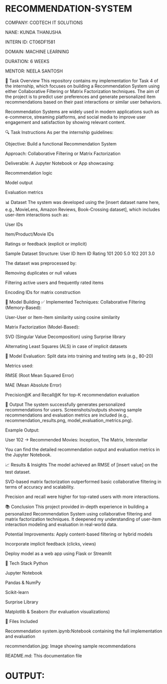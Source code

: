 # RECOMMENDATION-SYSTEM

COMPANY: CODTECH IT SOLUTIONS

NANE: KUNDA THANUSHA

INTERN ID: CT06DF1581

DOMAIN: MACHINE LEARNING

DURATION: 6 WEEKS

MENTOR: NEELA SANTOSH

📝 Task Overview
This repository contains my implementation for Task 4 of the internship, which focuses on building a Recommendation System using either Collaborative Filtering or Matrix Factorization techniques. The aim of the project is to predict user preferences and generate personalized item recommendations based on their past interactions or similar user behaviors.

Recommendation Systems are widely used in modern applications such as e-commerce, streaming platforms, and social media to improve user engagement and satisfaction by showing relevant content.

🔍 Task Instructions
As per the internship guidelines:

Objective: Build a functional Recommendation System

Approach: Collaborative Filtering or Matrix Factorization

Deliverable: A Jupyter Notebook or App showcasing:

Recommendation logic

Model output

Evaluation metrics

📊 Dataset
The system was developed using the [insert dataset name here, e.g., MovieLens, Amazon Reviews, Book-Crossing dataset], which includes user-item interactions such as:

User IDs

Item/Product/Movie IDs

Ratings or feedback (explicit or implicit)

Sample Dataset Structure:
User ID	Item ID	Rating
101	200	5.0
102	201	3.0

The dataset was preprocessed by:

Removing duplicates or null values

Filtering active users and frequently rated items

Encoding IDs for matrix construction

🧠 Model Building
✅ Implemented Techniques:
Collaborative Filtering (Memory-Based):

User-User or Item-Item similarity using cosine similarity

Matrix Factorization (Model-Based):

SVD (Singular Value Decomposition) using Surprise library

Alternating Least Squares (ALS) in case of implicit datasets

🧪 Model Evaluation:
Split data into training and testing sets (e.g., 80-20)

Metrics used:

RMSE (Root Mean Squared Error)

MAE (Mean Absolute Error)

Precision@K and Recall@K for top-K recommendation evaluation

🎯 Output
The system successfully generates personalized recommendations for users.
Screenshots/outputs showing sample recommendations and evaluation metrics are included (e.g., recommendation_results.png, model_evaluation_metrics.png).

Example Output:

User 102 → Recommended Movies: Inception, The Matrix, Interstellar

You can find the detailed recommendation output and evaluation metrics in the Jupyter Notebook.

📈 Results & Insights
The model achieved an RMSE of [insert value] on the test dataset.

SVD-based matrix factorization outperformed basic collaborative filtering in terms of accuracy and scalability.

Precision and recall were higher for top-rated users with more interactions.

📚 Conclusion
This project provided in-depth experience in building a personalized Recommendation System using collaborative filtering and matrix factorization techniques. It deepened my understanding of user-item interaction modeling and evaluation in real-world data.

Potential Improvements:
Apply content-based filtering or hybrid models

Incorporate implicit feedback (clicks, views)

Deploy model as a web app using Flask or Streamlit

🔧 Tech Stack
Python

Jupyter Notebook

Pandas & NumPy

Scikit-learn

Surprise Library

Matplotlib & Seaborn (for evaluation visualizations)

📁 Files Included

Recommendation system.ipynb:Notebook containing the full implementation and evaluation

recommendation.jpg: Image showing sample recommendations

README.md: This documentation file

# OUTPUT:


